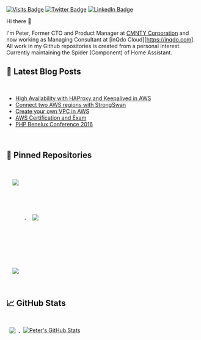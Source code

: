 [![Visits Badge](https://badges.pufler.dev/visits/peternijssen/peternijssen)](https://www.peternijssen.nl)
[![Twitter Badge](https://img.shields.io/badge/Twitter-Profile-informational?style=flat&logo=twitter&logoColor=white&color=1CA2F1)](https://twitter.com/ptnijssen)
[![LinkedIn Badge](https://img.shields.io/badge/LinkedIn-Profile-informational?style=flat&logo=linkedin&logoColor=white&color=0D76A8)](https://www.linkedin.com/in/ptnijssen)

Hi there 👋

I'm Peter, Former CTO and Product Manager at [CMNTY Corporation](https://www.cmnty.com) and now working as Managing Consultant at [inQdo Cloud][https://inqdo.com]. All work in my Github repositories is created from a personal interest. Currently maintaining the Spider (Component) of Home Assistant.

## 📝 Latest Blog Posts

<br>

<!-- BLOG-POST-LIST:START -->
- [High Availability with HAProxy and Keepalived in AWS](https://www.peternijssen.nl/high-availability-haproxy-keepalived-aws/)
- [Connect two AWS regions with StrongSwan](https://www.peternijssen.nl/connect-multiple-aws-regions-strongswan/)
- [Create your own VPC in AWS](https://www.peternijssen.nl/create-aws-vpc/)
- [AWS Certification and Exam](https://www.peternijssen.nl/aws-certification-exam/)
- [PHP Benelux Conference 2016](https://www.peternijssen.nl/php-benelux-conference-2016/)
<!-- BLOG-POST-LIST:END -->

<br>

## 📌 Pinned Repositories

<br />

<a href="https://github.com/peternijssen/home-assistant-jumbo">
  <img align="center" style="margin:1rem; min-height:200px" src="https://github-readme-stats.vercel.app/api/pin/?username=peternijssen&repo=home-assistant-jumbo&title_color=ffffff&text_color=c9cacc&icon_color=4AB197&bg_color=1A2B34" />
</a>

<a href="https://github.com/peternijssen/python-jumbo-api">
  <img align="center" style="margin:1rem" src="https://github-readme-stats.vercel.app/api/pin/?username=peternijssen&repo=python-jumbo-api&title_color=ffffff&text_color=c9cacc&icon_color=4AB197&bg_color=1A2B34" />
</a>

<br />

<a href="https://github.com/peternijssen/spiderpy">
  <img align="center" style="margin:1rem" src="https://github-readme-stats.vercel.app/api/pin/?username=peternijssen&repo=spiderpy&title_color=ffffff&text_color=c9cacc&icon_color=4AB197&bg_color=1A2B34" />
</a>

<br />
<br />

## &#x1f4c8; GitHub Stats

<br>

<a href="https://github.com/peternijssen">
  <img align="center" style="margin:0.5rem" src="https://github-readme-stats.vercel.app/api/top-langs/?username=peternijssen&hide=html,css&title_color=ffffff&text_color=c9cacc&icon_color=4AB197&bg_color=1A2B34" />
</a>

<a href="https://github.com/peternijssen">
  <img align="center" style="margin:0.5rem" src="https://github-readme-stats.vercel.app/api?username=peternijssen&show_icons=true&line_height=27&count_private=true&title_color=ffffff&text_color=c9cacc&icon_color=4AB097&bg_color=1A2B34" alt="Peter's GitHub Stats" />
</a>

<br>
<br>

